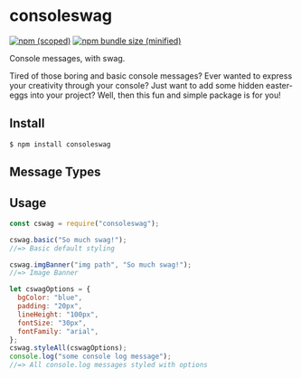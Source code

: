 # consoleswag

[![npm (scoped)](https://img.shields.io/npm/v/consoleswag.svg)](https://www.npmjs.com/package/consoleswag)
[![npm bundle size (minified)](https://img.shields.io/bundlephobia/min/consoleswag.svg)](https://www.npmjs.com/package/consoleswag)

Console messages, with swag.

Tired of those boring and basic console messages? Ever wanted to express your creativity through your console? Just want to add some hidden easter-eggs into your project? Well, then this fun and simple package is for you!

## Install

```
$ npm install consoleswag
```

## Message Types

## Usage

```js
const cswag = require("consoleswag");

cswag.basic("So much swag!");
//=> Basic default styling

cswag.imgBanner("img path", "So much swag!");
//=> Image Banner

let cswagOptions = {
  bgColor: "blue",
  padding: "20px",
  lineHeight: "100px",
  fontSize: "30px",
  fontFamily: "arial",
};
cswag.styleAll(cswagOptions);
console.log("some console log message");
//=> All console.log messages styled with options
```

